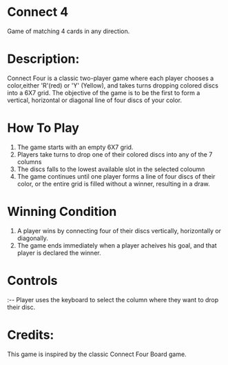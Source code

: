 # Connect 4
Game of matching 4 cards in any direction.
# Description:
Connect Four is a classic two-player game where each player chooses a color,either 'R'(red) or 'Y' (Yellow), and takes turns dropping colored discs into a 6X7 grid.
The objective of the game is to be the first to form a vertical, horizontal or diagonal line of four discs of your color.

# How To Play
1. The game starts with an empty 6X7 grid.
2. Players take turns to drop one of their colored discs into any of the 7 columns
3. The discs falls to the lowest available slot in the selected coloumn
4. The game continues until one player forms a line of four discs of their color, or the entire grid is filled without a winner, resulting in a draw.

# Winning Condition
1. A player wins by connecting four of their discs vertically, horizontally or diagonally.
2. The game ends immediately when a player acheives his goal, and that player is declared the winner.

# Controls
:-- Player uses the keyboard to select the column where they want to drop their disc.
# Credits:
This game is inspired by the classic Connect Four Board game.
